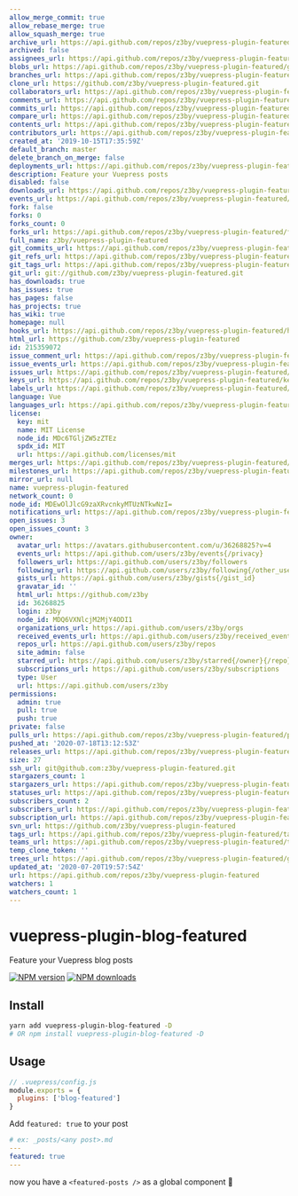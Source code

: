 ```yaml
---
allow_merge_commit: true
allow_rebase_merge: true
allow_squash_merge: true
archive_url: https://api.github.com/repos/z3by/vuepress-plugin-featured/{archive_format}{/ref}
archived: false
assignees_url: https://api.github.com/repos/z3by/vuepress-plugin-featured/assignees{/user}
blobs_url: https://api.github.com/repos/z3by/vuepress-plugin-featured/git/blobs{/sha}
branches_url: https://api.github.com/repos/z3by/vuepress-plugin-featured/branches{/branch}
clone_url: https://github.com/z3by/vuepress-plugin-featured.git
collaborators_url: https://api.github.com/repos/z3by/vuepress-plugin-featured/collaborators{/collaborator}
comments_url: https://api.github.com/repos/z3by/vuepress-plugin-featured/comments{/number}
commits_url: https://api.github.com/repos/z3by/vuepress-plugin-featured/commits{/sha}
compare_url: https://api.github.com/repos/z3by/vuepress-plugin-featured/compare/{base}...{head}
contents_url: https://api.github.com/repos/z3by/vuepress-plugin-featured/contents/{+path}
contributors_url: https://api.github.com/repos/z3by/vuepress-plugin-featured/contributors
created_at: '2019-10-15T17:35:59Z'
default_branch: master
delete_branch_on_merge: false
deployments_url: https://api.github.com/repos/z3by/vuepress-plugin-featured/deployments
description: Feature your Vuepress posts
disabled: false
downloads_url: https://api.github.com/repos/z3by/vuepress-plugin-featured/downloads
events_url: https://api.github.com/repos/z3by/vuepress-plugin-featured/events
fork: false
forks: 0
forks_count: 0
forks_url: https://api.github.com/repos/z3by/vuepress-plugin-featured/forks
full_name: z3by/vuepress-plugin-featured
git_commits_url: https://api.github.com/repos/z3by/vuepress-plugin-featured/git/commits{/sha}
git_refs_url: https://api.github.com/repos/z3by/vuepress-plugin-featured/git/refs{/sha}
git_tags_url: https://api.github.com/repos/z3by/vuepress-plugin-featured/git/tags{/sha}
git_url: git://github.com/z3by/vuepress-plugin-featured.git
has_downloads: true
has_issues: true
has_pages: false
has_projects: true
has_wiki: true
homepage: null
hooks_url: https://api.github.com/repos/z3by/vuepress-plugin-featured/hooks
html_url: https://github.com/z3by/vuepress-plugin-featured
id: 215359072
issue_comment_url: https://api.github.com/repos/z3by/vuepress-plugin-featured/issues/comments{/number}
issue_events_url: https://api.github.com/repos/z3by/vuepress-plugin-featured/issues/events{/number}
issues_url: https://api.github.com/repos/z3by/vuepress-plugin-featured/issues{/number}
keys_url: https://api.github.com/repos/z3by/vuepress-plugin-featured/keys{/key_id}
labels_url: https://api.github.com/repos/z3by/vuepress-plugin-featured/labels{/name}
language: Vue
languages_url: https://api.github.com/repos/z3by/vuepress-plugin-featured/languages
license:
  key: mit
  name: MIT License
  node_id: MDc6TGljZW5zZTEz
  spdx_id: MIT
  url: https://api.github.com/licenses/mit
merges_url: https://api.github.com/repos/z3by/vuepress-plugin-featured/merges
milestones_url: https://api.github.com/repos/z3by/vuepress-plugin-featured/milestones{/number}
mirror_url: null
name: vuepress-plugin-featured
network_count: 0
node_id: MDEwOlJlcG9zaXRvcnkyMTUzNTkwNzI=
notifications_url: https://api.github.com/repos/z3by/vuepress-plugin-featured/notifications{?since,all,participating}
open_issues: 3
open_issues_count: 3
owner:
  avatar_url: https://avatars.githubusercontent.com/u/36268825?v=4
  events_url: https://api.github.com/users/z3by/events{/privacy}
  followers_url: https://api.github.com/users/z3by/followers
  following_url: https://api.github.com/users/z3by/following{/other_user}
  gists_url: https://api.github.com/users/z3by/gists{/gist_id}
  gravatar_id: ''
  html_url: https://github.com/z3by
  id: 36268825
  login: z3by
  node_id: MDQ6VXNlcjM2MjY4ODI1
  organizations_url: https://api.github.com/users/z3by/orgs
  received_events_url: https://api.github.com/users/z3by/received_events
  repos_url: https://api.github.com/users/z3by/repos
  site_admin: false
  starred_url: https://api.github.com/users/z3by/starred{/owner}{/repo}
  subscriptions_url: https://api.github.com/users/z3by/subscriptions
  type: User
  url: https://api.github.com/users/z3by
permissions:
  admin: true
  pull: true
  push: true
private: false
pulls_url: https://api.github.com/repos/z3by/vuepress-plugin-featured/pulls{/number}
pushed_at: '2020-07-18T13:12:53Z'
releases_url: https://api.github.com/repos/z3by/vuepress-plugin-featured/releases{/id}
size: 27
ssh_url: git@github.com:z3by/vuepress-plugin-featured.git
stargazers_count: 1
stargazers_url: https://api.github.com/repos/z3by/vuepress-plugin-featured/stargazers
statuses_url: https://api.github.com/repos/z3by/vuepress-plugin-featured/statuses/{sha}
subscribers_count: 2
subscribers_url: https://api.github.com/repos/z3by/vuepress-plugin-featured/subscribers
subscription_url: https://api.github.com/repos/z3by/vuepress-plugin-featured/subscription
svn_url: https://github.com/z3by/vuepress-plugin-featured
tags_url: https://api.github.com/repos/z3by/vuepress-plugin-featured/tags
teams_url: https://api.github.com/repos/z3by/vuepress-plugin-featured/teams
temp_clone_token: ''
trees_url: https://api.github.com/repos/z3by/vuepress-plugin-featured/git/trees{/sha}
updated_at: '2020-07-20T19:57:54Z'
url: https://api.github.com/repos/z3by/vuepress-plugin-featured
watchers: 1
watchers_count: 1
---
```


# vuepress-plugin-blog-featured

Feature your Vuepress blog posts

[![NPM version](https://badgen.net/npm/v/vuepress-plugin-blog-featured)](https://npmjs.com/package/vuepress-plugin-blog-featured) [![NPM downloads](https://badgen.net/npm/dm/vuepress-plugin-blog-featured)](https://npmjs.com/package/vuepress-plugin-blog-featured)

## Install

```bash
yarn add vuepress-plugin-blog-featured -D
# OR npm install vuepress-plugin-blog-featured -D
```

## Usage

```js
// .vuepress/config.js
module.exports = {
  plugins: ['blog-featured']
}
```

Add `featured: true` to your post

```yml
# ex: _posts/<any post>.md
---
featured: true
---
```

now you have a `<featured-posts />` as a global component :tada:
